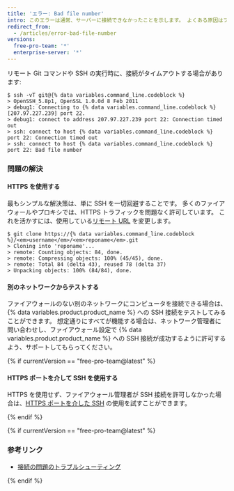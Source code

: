 ```yaml
---
title: 'エラー: Bad file number'
intro: このエラーは通常、サーバーに接続できなかったことを示します。 よくある原因はファイアウォールとプロキシサーバーです。
redirect_from:
  - /articles/error-bad-file-number
versions:
  free-pro-team: '*'
  enterprise-server: '*'
---
```


リモート Git コマンドや SSH の実行時に、接続がタイムアウトする場合があります:

```shell
$ ssh -vT git@{% data variables.command_line.codeblock %}
> OpenSSH_5.8p1, OpenSSL 1.0.0d 8 Feb 2011
> debug1: Connecting to {% data variables.command_line.codeblock %} [207.97.227.239] port 22.
> debug1: connect to address 207.97.227.239 port 22: Connection timed out
> ssh: connect to host {% data variables.command_line.codeblock %} port 22: Connection timed out
> ssh: connect to host {% data variables.command_line.codeblock %} port 22: Bad file number
```

### 問題の解決

#### HTTPS を使用する

最もシンプルな解決策は、単に SSH を一切回避することです。 多くのファイアウォールやプロキシでは、HTTPS トラフィックを問題なく許可しています。 これを活かすには、使用している[リモート URL](/articles/which-remote-url-should-i-use) を変更します。

```shell
$ git clone https://{% data variables.command_line.codeblock %}/<em>username</em>/<em>reponame</em>.git
> Cloning into 'reponame'...
> remote: Counting objects: 84, done.
> remote: Compressing objects: 100% (45/45), done.
> remote: Total 84 (delta 43), reused 78 (delta 37)
> Unpacking objects: 100% (84/84), done.
```

#### 別のネットワークからテストする

ファイアウォールのない別のネットワークにコンピュータを接続できる場合は、{% data variables.product.product_name %} への SSH 接続をテストしてみることができます。 想定通りにすべてが機能する場合は、ネットワーク管理者に問い合わせし、ファイアウォール設定で {% data variables.product.product_name %} への SSH 接続が成功するように許可するよう、サポートしてもらってください。

{% if currentVersion == "free-pro-team@latest" %}

#### HTTPS ポートを介して SSH を使用する

HTTPS を使用せず、ファイアウォール管理者が SSH 接続を許可しなかった場合は、[HTTPS ポートを介した SSH](/articles/using-ssh-over-the-https-port) の使用を試すことができます。

{% endif %}

{% if currentVersion == "free-pro-team@latest" %}

### 参考リンク

- [接続の問題のトラブルシューティング](/articles/troubleshooting-connectivity-problems)

{% endif %}
